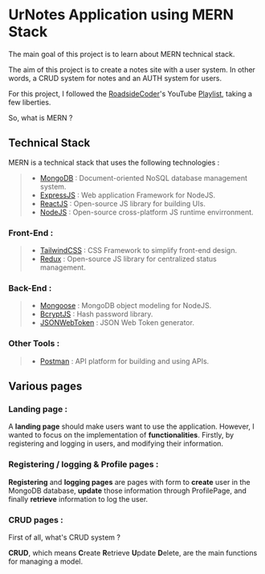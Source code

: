 # UrNotes Application using MERN Stack

The main goal of this project is to learn about MERN technical stack.

The aim of this project is to create a notes site with a user system.
In other words, a CRUD system for notes and an AUTH system for users.

For this project, I followed the [RoadsideCoder](https://www.youtube.com/@RoadsideCoder)'s YouTube [Playlist](https://www.youtube.com/playlist?list=PLKhlp2qtUcSYC7EffnHzD-Ws2xG-j3aYo), taking a few liberties.

So, what is MERN ?

## Technical Stack

MERN is a technical stack that uses the following technologies :

> - [MongoDB](https://www.mongodb.com/) : Document-oriented NoSQL database management system.
> - [ExpressJS](https://expressjs.com/) : Web application Framework for NodeJS.
> - [ReactJS](https://react.dev/) : Open-source JS library for building UIs.
> - [NodeJS](https://nodejs.org/en) : Open-source cross-platform JS runtime envirronment.

### Front-End :

> - [TailwindCSS](https://tailwindcss.com/) : CSS Framework to simplify front-end design.
> - [Redux](https://redux.js.org/) : Open-source JS library for centralized status management.

### Back-End :

> - [Mongoose](https://mongoosejs.com/) : MongoDB object modeling for NodeJS.
> - [BcryptJS](https://www.npmjs.com/package/bcrypt) : Hash password library.
> - [JSONWebToken](https://www.npmjs.com/package/jsonwebtoken) : JSON Web Token generator.

### Other Tools :

> - [Postman](https://www.postman.com/) : API platform for building and using APIs.

## Various pages

### Landing page :

A **landing page** should make users want to use the application.
However, I wanted to focus on the implementation of **functionalities**.
Firstly, by registering and logging in users, and modifying their information.

### Registering / logging & Profile pages :

**Registering** and **logging pages** are pages with form to **create** user in the MongoDB database, **update** those information through ProfilePage, and finally **retrieve** information to log the user.

### CRUD pages :

First of all, what's CRUD system ?

**CRUD**, which means **C**reate **R**etrieve **U**pdate **D**elete, are the main functions for managing a model.
